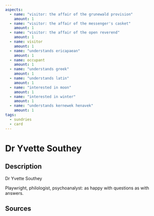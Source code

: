 ```yaml
---
aspects: 
  - name: "visitor: the affair of the grunewald provision"
    amount: 1
  - name: "visitor: the affair of the messenger's casket"
    amount: 1
  - name: "visitor: the affair of the open reverend"
    amount: 1
  - name: visitor
    amount: 1
  - name: "understands ericapaean"
    amount: 1
  - name: occupant
    amount: 1
  - name: "understands greek"
    amount: 1
  - name: "understands latin"
    amount: 1
  - name: "interested in moon"
    amount: 1
  - name: "interested in winter"
    amount: 1
  - name: "understands kernewek henavek"
    amount: 1
tags:
  - sundries
  - card
---
```

# Dr Yvette Southey
## Description
Dr Yvette Southey

Playwright, philologist, psychoanalyst: as happy with questions as with answers.
## Sources

